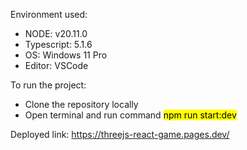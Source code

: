 Environment used:
- NODE: v20.11.0
- Typescript: 5.1.6
- OS: Windows 11 Pro
- Editor: VSCode

To run the project:
- Clone the repository locally
- Open terminal and run command <mark>npm run start:dev</mark>

Deployed link:
https://threejs-react-game.pages.dev/
